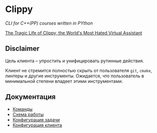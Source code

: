 # Clippy

_CLI for C++(PP) courses written in PYthon_

[The Tragic Life of Clippy, the World's Most Hated Virtual Assistant](https://www.mentalfloss.com/article/504767/tragic-life-clippy-worlds-most-hated-virtual-assistant)

## Disclaimer

Цель клиента – упростить и унифицировать рутинные действия.

Клиент не стремится полностью скрыть от пользователя `git`, `cmake`, линтеры и другие инструменты. Ожидается, что пользователь в минимальной степени владеет этими инструментами.

## Документация

- [Команды](docs/commands.md)
- [Схема работы](docs/diagram.png)
- [Конфигурация задачи](docs/task.md)
- [Конфигурация клиента](docs/config.md)


